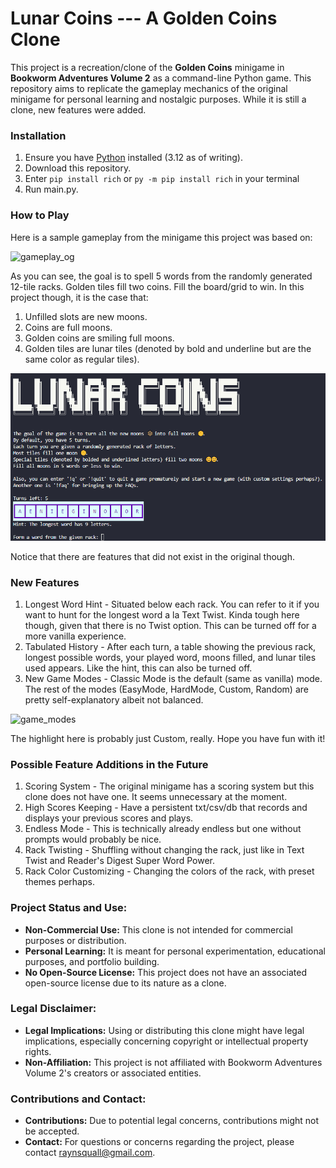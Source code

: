 
# Lunar Coins --- A Golden Coins Clone

This project is a recreation/clone of the **Golden Coins** minigame in **Bookworm Adventures Volume 2** as a command-line Python game. This repository aims to replicate the gameplay mechanics of the original minigame for personal learning and nostalgic purposes. While it is still a clone, new features were added.

### Installation

1. Ensure you have [Python](https://www.python.org/downloads/) installed (3.12 as of writing).
2. Download this repository. 
3. Enter `pip install rich` or `py -m pip install rich` in your terminal
4. Run main.py.

### How to Play

Here is a sample gameplay from the minigame this project was based on:

![gameplay_og](https://i.ibb.co/VLh8xMG/gc-og.gif)

As you can see, the goal is to spell 5 words from the randomly generated 12-tile racks. Golden tiles fill two coins. Fill the board/grid to win. In this project though, it is the case that:
1. Unfilled slots are new moons.
2. Coins are full moons.
3. Golden coins are smiling full moons. 
4. Golden tiles are lunar tiles (denoted by bold and underline but are the same color as regular tiles).

![gameplay_cmd](https://raw.githubusercontent.com/raynsquall/lunar-coins/main/sample_play.gif)

Notice that there are features that did not exist in the original though. 

### New Features

1. Longest Word Hint - Situated below each rack. You can refer to it if you want to hunt for the longest word a la Text Twist. Kinda tough here though, given that there is no Twist option. This can be turned off for a more vanilla experience.
2. Tabulated History - After each turn, a table showing the previous rack, longest possible words, your played word, moons filled, and lunar tiles used appears. Like the hint, this can also be turned off.
3. New Game Modes - Classic Mode is the default (same as vanilla) mode. The rest of the modes (EasyMode, HardMode, Custom, Random) are pretty self-explanatory albeit not balanced.

![game_modes](https://i.ibb.co/yd6t8Qq/gamemodes.jpg)

The highlight here is probably just Custom, really. Hope you have fun with it!

### Possible Feature Additions in the Future

1. Scoring System - The original minigame has a scoring system but this clone does not have one. It seems unnecessary at the moment. 
2. High Scores Keeping - Have a persistent txt/csv/db that records and displays your previous scores and plays.
3. Endless Mode - This is technically already endless but one without prompts would probably be nice.
4. Rack Twisting - Shuffling without changing the rack, just like in Text Twist and Reader's Digest Super Word Power.
5. Rack Color Customizing - Changing the colors of the rack, with preset themes perhaps.

### Project Status and Use:

- **Non-Commercial Use:** This clone is not intended for commercial purposes or distribution.
- **Personal Learning:** It is meant for personal experimentation, educational purposes, and portfolio building.
- **No Open-Source License:** This project does not have an associated open-source license due to its nature as a clone.

### Legal Disclaimer:

- **Legal Implications:** Using or distributing this clone might have legal implications, especially concerning copyright or intellectual property rights.
- **Non-Affiliation:** This project is not affiliated with Bookworm Adventures Volume 2's creators or associated entities.

### Contributions and Contact:

- **Contributions:** Due to potential legal concerns, contributions might not be accepted.
- **Contact:** For questions or concerns regarding the project, please contact raynsquall@gmail.com.